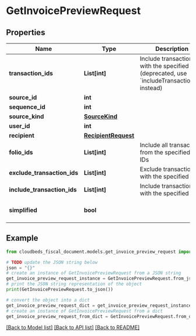 # GetInvoicePreviewRequest


## Properties

Name | Type | Description | Notes
------------ | ------------- | ------------- | -------------
**transaction_ids** | **List[int]** | Include transactions with the specified IDs (deprecated, use &#x60;includeTransactionIds&#x60; instead) | 
**source_id** | **int** |  | 
**sequence_id** | **int** |  | [optional] 
**source_kind** | [**SourceKind**](SourceKind.md) |  | 
**user_id** | **int** |  | [optional] 
**recipient** | [**RecipientRequest**](RecipientRequest.md) |  | 
**folio_ids** | **List[int]** | Include all transactions from the specified folio IDs | [optional] 
**exclude_transaction_ids** | **List[int]** | Exclude transactions with the specified IDs | [optional] 
**include_transaction_ids** | **List[int]** | Include transactions with the specified IDs | [optional] 
**simplified** | **bool** |  | [optional] [default to False]

## Example

```python
from cloudbeds_fiscal_document.models.get_invoice_preview_request import GetInvoicePreviewRequest

# TODO update the JSON string below
json = "{}"
# create an instance of GetInvoicePreviewRequest from a JSON string
get_invoice_preview_request_instance = GetInvoicePreviewRequest.from_json(json)
# print the JSON string representation of the object
print(GetInvoicePreviewRequest.to_json())

# convert the object into a dict
get_invoice_preview_request_dict = get_invoice_preview_request_instance.to_dict()
# create an instance of GetInvoicePreviewRequest from a dict
get_invoice_preview_request_from_dict = GetInvoicePreviewRequest.from_dict(get_invoice_preview_request_dict)
```
[[Back to Model list]](../README.md#documentation-for-models) [[Back to API list]](../README.md#documentation-for-api-endpoints) [[Back to README]](../README.md)


